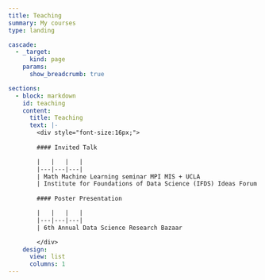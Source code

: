 ```yaml
---
title: Teaching
summary: My courses
type: landing

cascade:
  - _target:
      kind: page
    params:
      show_breadcrumb: true

sections:
  - block: markdown
    id: teaching
    content:
      title: Teaching
      text: |-
        <div style="font-size:16px;">
        
        #### Invited Talk

        |   |   |   |
        |---|---|---|
        | Math Machine Learning seminar MPI MIS + UCLA                 | UCLA       | 2025.03 |
        | Institute for Foundations of Data Science (IFDS) Ideas Forum | UW–Madison | 2024.11 |
        
        #### Poster Presentation

        |   |   |   |
        |---|---|---|
        | 6th Annual Data Science Research Bazaar                      | UW–Madison | 2025.03 |

        </div>
    design:
      view: list
      columns: 1
---
```

